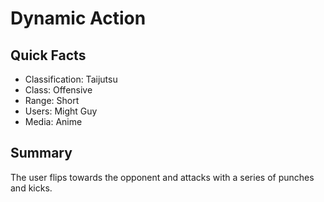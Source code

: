 # Dynamic Action

## Quick Facts
- Classification: Taijutsu
- Class: Offensive
- Range: Short
- Users: Might Guy
- Media: Anime

## Summary
The user flips towards the opponent and attacks with a series of punches and kicks.
